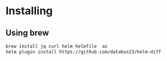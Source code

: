 # Installing

## Using brew

```bash
brew install jq curl helm helmfile  az
helm plugin install https://github.com/databus23/helm-diff
```
